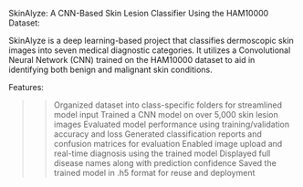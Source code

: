 SkinAlyze:
A CNN-Based Skin Lesion Classifier Using the HAM10000 Dataset:

SkinAlyze is a deep learning-based project that classifies dermoscopic skin images into seven medical diagnostic categories. It utilizes a Convolutional Neural Network (CNN) trained on the HAM10000 dataset to aid in identifying both benign and malignant skin conditions.

Features:

>> Organized dataset into class-specific folders for streamlined model input
>> Trained a CNN model on over 5,000 skin lesion images
>> Evaluated model performance using training/validation accuracy and loss
>> Generated classification reports and confusion matrices for evaluation
>> Enabled image upload and real-time diagnosis using the trained model
>> Displayed full disease names along with prediction confidence
>> Saved the trained model in .h5 format for reuse and deployment
